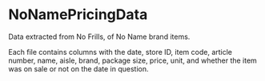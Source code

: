 # NoNamePricingData
Data extracted from No Frills, of No Name brand items. 

Each file contains columns with the date, store ID, item code, article number, name, aisle, brand, package size, price, unit, and whether the item was on sale or not on the date in question.
